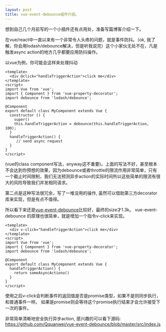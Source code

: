 ```yaml
---
layout: post
title: vue-event-debounce组件介绍。
---
```


想到自己几个月前写的一个小插件还有点用处，准备写篇博客介绍一下。

在vue/react中一直以来有一个非常令人头疼的问题，就是事件防抖。（ok, 我了解，你会用lodash/debounce解决，但是听我说完）这个小家伙无处不在，凡是触发async action的地方几乎都要应用防抖操作。

以vue为例，你可能会这样来处理抖动

```(javascript)
<template>
  <div @click="handleTriggerAction">click me</div>
</template>
<script>
import Vue from 'vue';
import { Component } from 'vue-property-decorator';
import debounce from 'lodash/debounce';

@Component
export default class MyComponent extends Vue {
  constructor () {
    super()
    this.handleTriggerAction = debounce(this.handleTriggerAction, 100);
  }
  handleTriggerAction() {
     // send async request
  }
}
</script>
```

(vue的class component写法，anyway这不重要)。上面的写法不好，甚至根本不会达到你预想的效果，因为debounce或者throttle的限流作用非常简单，只有一个截止时间限制，我们无法预测异步action的实际时间所以这些简单的限流有很大的风险导致我们并发相同请求。

第二点是这种写法很冗余，写了一堆没用的操作, 虽然可以借助第三方decorator库来实现，但是有点不值得。


所以看下来还是[vue-event-debounce](https://github.com/Qquanwei/vue-event-debounce)比较好，最终的size才1.3k。 vue-event-debounce 的原理也很简单，就是增加一个指令v-click来实现。

```(javacsript)
<template>
  <div v-click="handleTriggerAction">click me</div>
</template>
<script>
import Vue from 'vue';
import { Component } from 'vue-property-decorator';
import debounce from 'lodash/debounce';

@Component
export default class MyComponent extends Vue {
  handleTriggerAction() {
    return someAsyncActiono()
  }
}
</script>
```

使用之后v-click会判断事件的返回值是否是promise类型，如果不是则同步执行，和普通事件一样。
如果是promise则会等待这个promise执行结束才会允许接受下一次的事件。

非常简单清晰地安全执行异步action, 感兴趣的可以看下源码: https://github.com/Qquanwei/vue-event-debounce/blob/master/src/index.js
